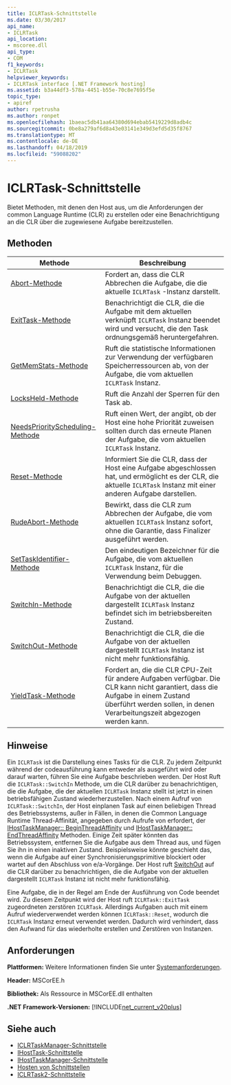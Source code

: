 ```yaml
---
title: ICLRTask-Schnittstelle
ms.date: 03/30/2017
api_name:
- ICLRTask
api_location:
- mscoree.dll
api_type:
- COM
f1_keywords:
- ICLRTask
helpviewer_keywords:
- ICLRTask interface [.NET Framework hosting]
ms.assetid: b3a44df3-578a-4451-b55e-70c8e7695f5e
topic_type:
- apiref
author: rpetrusha
ms.author: ronpet
ms.openlocfilehash: 1baeac5db41aa64380d694ebab5419229d8adb4c
ms.sourcegitcommit: 0be8a279af6d8a43e03141e349d3efd5d35f8767
ms.translationtype: MT
ms.contentlocale: de-DE
ms.lasthandoff: 04/18/2019
ms.locfileid: "59088202"
---
```

# <a name="iclrtask-interface"></a>ICLRTask-Schnittstelle
Bietet Methoden, mit denen den Host aus, um die Anforderungen der common Language Runtime (CLR) zu erstellen oder eine Benachrichtigung an die CLR über die zugewiesene Aufgabe bereitzustellen.  
  
## <a name="methods"></a>Methoden  
  
|Methode|Beschreibung|  
|------------|-----------------|  
|[Abort-Methode](../../../../docs/framework/unmanaged-api/hosting/iclrtask-abort-method.md)|Fordert an, dass die CLR Abbrechen die Aufgabe, die die aktuelle `ICLRTask` -Instanz darstellt.|  
|[ExitTask-Methode](../../../../docs/framework/unmanaged-api/hosting/iclrtask-exittask-method.md)|Benachrichtigt die CLR, die die Aufgabe mit dem aktuellen verknüpft `ICLRTask` Instanz beendet wird und versucht, die den Task ordnungsgemäß heruntergefahren.|  
|[GetMemStats-Methode](../../../../docs/framework/unmanaged-api/hosting/iclrtask-getmemstats-method.md)|Ruft die statistische Informationen zur Verwendung der verfügbaren Speicherressourcen ab, von der Aufgabe, die vom aktuellen `ICLRTask` Instanz.|  
|[LocksHeld-Methode](../../../../docs/framework/unmanaged-api/hosting/iclrtask-locksheld-method.md)|Ruft die Anzahl der Sperren für den Task ab.|  
|[NeedsPriorityScheduling-Methode](../../../../docs/framework/unmanaged-api/hosting/iclrtask-needspriorityscheduling-method.md)|Ruft einen Wert, der angibt, ob der Host eine hohe Priorität zuweisen sollten durch das erneute Planen der Aufgabe, die vom aktuellen `ICLRTask` Instanz.|  
|[Reset-Methode](../../../../docs/framework/unmanaged-api/hosting/iclrtask-reset-method.md)|Informiert Sie die CLR, dass der Host eine Aufgabe abgeschlossen hat, und ermöglicht es der CLR, die aktuelle `ICLRTask` Instanz mit einer anderen Aufgabe darstellen.|  
|[RudeAbort-Methode](../../../../docs/framework/unmanaged-api/hosting/iclrtask-rudeabort-method.md)|Bewirkt, dass die CLR zum Abbrechen der Aufgabe, die vom aktuellen `ICLRTask` Instanz sofort, ohne die Garantie, dass Finalizer ausgeführt werden.|  
|[SetTaskIdentifier-Methode](../../../../docs/framework/unmanaged-api/hosting/iclrtask-settaskidentifier-method.md)|Den eindeutigen Bezeichner für die Aufgabe, die vom aktuellen `ICLRTask` Instanz, für die Verwendung beim Debuggen.|  
|[SwitchIn-Methode](../../../../docs/framework/unmanaged-api/hosting/iclrtask-switchin-method.md)|Benachrichtigt die CLR, die die Aufgabe von der aktuellen dargestellt `ICLRTask` Instanz befindet sich im betriebsbereiten Zustand.|  
|[SwitchOut-Methode](../../../../docs/framework/unmanaged-api/hosting/iclrtask-switchout-method.md)|Benachrichtigt die CLR, die die Aufgabe von der aktuellen dargestellt `ICLRTask` Instanz ist nicht mehr funktionsfähig.|  
|[YieldTask-Methode](../../../../docs/framework/unmanaged-api/hosting/iclrtask-yieldtask-method.md)|Fordert an, die die CLR CPU-Zeit für andere Aufgaben verfügbar. Die CLR kann nicht garantiert, dass die Aufgabe in einem Zustand überführt werden sollen, in denen Verarbeitungszeit abgezogen werden kann.|  
  
## <a name="remarks"></a>Hinweise  
 Ein `ICLRTask` ist die Darstellung eines Tasks für die CLR. Zu jedem Zeitpunkt während der codeausführung kann entweder als ausgeführt wird oder darauf warten, führen Sie eine Aufgabe beschrieben werden. Der Host Ruft die `ICLRTask::SwitchIn` Methode, um die CLR darüber zu benachrichtigen, die die Aufgabe, die der aktuellen `ICLRTask` Instanz stellt ist jetzt in einen betriebsfähigen Zustand wiederherzustellen. Nach einem Aufruf von `ICLRTask::SwitchIn`, der Host einplanen Task auf einen beliebigen Thread des Betriebssystems, außer in Fällen, in denen die Common Language Runtime Thread-Affinität, angegeben durch Aufrufe von erfordert, der [IHostTaskManager:: BeginThreadAffinity](../../../../docs/framework/unmanaged-api/hosting/ihosttaskmanager-beginthreadaffinity-method.md) und [IHostTaskManager:: EndThreadAffinity](../../../../docs/framework/unmanaged-api/hosting/ihosttaskmanager-endthreadaffinity-method.md) Methoden. Einige Zeit später könnten das Betriebssystem, entfernen Sie die Aufgabe aus dem Thread aus, und fügen Sie ihn in einen inaktiven Zustand. Beispielsweise könnte geschieht das, wenn die Aufgabe auf einer Synchronisierungsprimitive blockiert oder wartet auf den Abschluss von e/a-Vorgänge. Der Host ruft [SwitchOut](../../../../docs/framework/unmanaged-api/hosting/iclrtask-switchout-method.md) auf die CLR darüber zu benachrichtigen, die die Aufgabe von der aktuellen dargestellt `ICLRTask` Instanz ist nicht mehr funktionsfähig.  
  
 Eine Aufgabe, die in der Regel am Ende der Ausführung von Code beendet wird. Zu diesem Zeitpunkt wird der Host ruft `ICLRTask::ExitTask` zugeordneten zerstören `ICLRTask`. Allerdings Aufgaben auch mit einem Aufruf wiederverwendet werden können `ICLRTask::Reset`, wodurch die `ICLRTask` Instanz erneut verwendet werden. Dadurch wird verhindert, dass den Aufwand für das wiederholte erstellen und Zerstören von Instanzen.  
  
## <a name="requirements"></a>Anforderungen  
 **Plattformen:** Weitere Informationen finden Sie unter [Systemanforderungen](../../../../docs/framework/get-started/system-requirements.md).  
  
 **Header:** MSCorEE.h  
  
 **Bibliothek:** Als Ressource in MSCorEE.dll enthalten  
  
 **.NET Framework-Versionen:** [!INCLUDE[net_current_v20plus](../../../../includes/net-current-v20plus-md.md)]  
  
## <a name="see-also"></a>Siehe auch

- [ICLRTaskManager-Schnittstelle](../../../../docs/framework/unmanaged-api/hosting/iclrtaskmanager-interface.md)
- [IHostTask-Schnittstelle](../../../../docs/framework/unmanaged-api/hosting/ihosttask-interface.md)
- [IHostTaskManager-Schnittstelle](../../../../docs/framework/unmanaged-api/hosting/ihosttaskmanager-interface.md)
- [Hosten von Schnittstellen](../../../../docs/framework/unmanaged-api/hosting/hosting-interfaces.md)
- [ICLRTask2-Schnittstelle](../../../../docs/framework/unmanaged-api/hosting/iclrtask2-interface.md)
